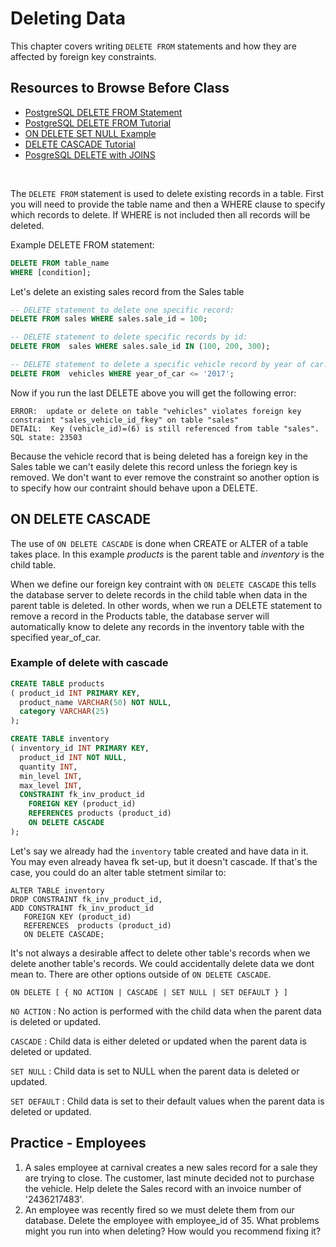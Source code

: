 # Deleting Data

This chapter covers writing `DELETE FROM` statements and how they are affected by foreign key constraints.


## Resources to Browse Before Class

- [PostgreSQL DELETE FROM Statement](https://www.youtube.com/watch?v=c7AAkX39_Wo)
- [PostgreSQL DELETE FROM Tutorial](https://www.postgresqltutorial.com/postgresql-delete/)
- [ON DELETE SET NULL Example](https://til.hashrocket.com/posts/c6866dc6c1-set-foreign-key-to-null-on-delete-in-postgres)
- [DELETE CASCADE Tutorial](https://www.commandprompt.com/education/postgresql-delete-cascade-with-examples/)
- [PosgreSQL DELETE with JOINS](https://www.postgresqltutorial.com/postgresql-delete-join/)

<br>

The `DELETE FROM` statement is used to delete existing records in a table. First you will need to provide the table name and then a WHERE clause to specify which records to delete. If WHERE is not included then all records will be deleted.

Example DELETE FROM statement:
```sql
DELETE FROM table_name
WHERE [condition];
```

Let's delete an existing sales record from the Sales table

```sql
-- DELETE statement to delete one specific record:
DELETE FROM sales WHERE sales.sale_id = 100;

-- DELETE statement to delete specific records by id:
DELETE FROM  sales WHERE sales.sale_id IN (100, 200, 300);

-- DELETE statement to delete a specific vehicle record by year of car:
DELETE FROM  vehicles WHERE year_of_car <= '2017';
```


Now if you run the last DELETE above you will get the following error:

```
ERROR:  update or delete on table "vehicles" violates foreign key constraint "sales_vehicle_id_fkey" on table "sales"
DETAIL:  Key (vehicle_id)=(6) is still referenced from table "sales".
SQL state: 23503
```

Because the vehicle record that is being deleted has a foreign key in the Sales table we can't easily delete this record unless the foriegn key is removed. We don't want to ever remove the constraint so another option is to specify how our contraint should behave upon a DELETE. 

## ON DELETE CASCADE
The use of `ON DELETE CASCADE` is done when CREATE or ALTER of a table takes place. In this example *products* is the parent table and *inventory* is the child table. 

When we define our foreign key contraint with `ON DELETE CASCADE` this tells the database server to delete records in the child table when data in the parent table is deleted. In other words, when we run a DELETE statement to remove a record in the Products table, the database server will automatically know to delete any records in the inventory table with the specified year_of_car.


### Example of delete with cascade
```sql
CREATE TABLE products
( product_id INT PRIMARY KEY,
  product_name VARCHAR(50) NOT NULL,
  category VARCHAR(25)
);

CREATE TABLE inventory
( inventory_id INT PRIMARY KEY,
  product_id INT NOT NULL,
  quantity INT,
  min_level INT,
  max_level INT,
  CONSTRAINT fk_inv_product_id
    FOREIGN KEY (product_id)
    REFERENCES products (product_id)
    ON DELETE CASCADE
);
```

Let's say we already had the `inventory` table created and have data in it.  You may even already havea fk set-up, but it doesn't cascade.  If that's the case, you could do an alter table stetment similar to:
```
ALTER TABLE inventory
DROP CONSTRAINT fk_inv_product_id,
ADD CONSTRAINT fk_inv_product_id
   FOREIGN KEY (product_id)
   REFERENCES  products (product_id)
   ON DELETE CASCADE;

```

It's not always a desirable affect to delete other table's records when we delete another table's records. We could accidentally delete data we dont mean to. There are other options outside of `ON DELETE CASCADE`.

```ON DELETE [ { NO ACTION | CASCADE | SET NULL | SET DEFAULT } ] ```

`NO ACTION` : No action is performed with the child data when the parent data is deleted or updated.

`CASCADE` : Child data is either deleted or updated when the parent data is deleted or updated.

`SET NULL` : Child data is set to NULL when the parent data is deleted or updated.

`SET DEFAULT` : Child data is set to their default values when the parent data is deleted or updated.



## Practice - Employees
1. A sales employee at carnival creates a new sales record for a sale they are trying to close. The customer, last minute decided not to purchase the vehicle. Help delete the Sales record with an invoice number of '2436217483'.
2. An employee was recently fired so we must delete them from our database. Delete the employee with employee_id of 35. What problems might you run into when deleting? How would you recommend fixing it?
 
